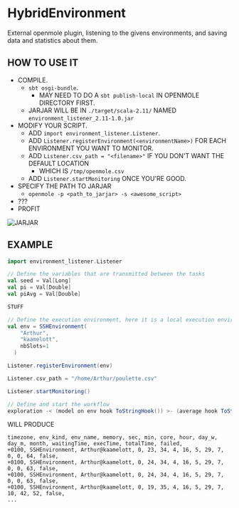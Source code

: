 # HybridEnvironment
External openmole plugin, listening to the givens environments, and saving data and statistics about them.


## HOW TO USE IT

* COMPILE.
  * `sbt osgi-bundle`.
    * MAY NEED TO DO A `sbt publish-local` IN OPENMOLE DIRECTORY FIRST.
  * JARJAR WILL BE IN `./target/scala-2.11/` NAMED `environment_listener_2.11-1.0.jar`
* MODIFY YOUR SCRIPT.
  * ADD `import environment_listener.Listener`.
  * ADD `Listener.registerEnvironment(<environmentName>)` FOR EACH ENVIRONMENT YOU WANT TO MONITOR.
  * ADD `Listener.csv_path = "<filename>"` IF YOU DON'T WANT THE DEFAULT LOCATION
    * WHICH IS `/tmp/openmole.csv`
  * ADD `Listener.startMonitoring` ONCE YOU'RE GOOD.
* SPECIFY THE PATH TO JARJAR
  * `openmole -p <path_to_jarjar> -s <awesome_script>`
* ???
* PROFIT

![JARJAR](http://img1.wikia.nocookie.net/__cb20111208042120/starwars/images/4/42/JarJarHS-SWE.jpg)


## EXAMPLE
```Scala
import environment_listener.Listener

// Define the variables that are transmitted between the tasks
val seed = Val[Long]
val pi = Val[Double]
val piAvg = Val[Double]

STUFF

// Define the execution environment, here it is a local execution environment with 4 threads
val env = SSHEnvironment(
    "Arthur",
    "kaamelott",
    nbSlots=1
  )

Listener.registerEnvironment(env)

Listener.csv_path = "/home/Arthur/poulette.csv"

Listener.startMonitoring()

// Define and start the workflow
exploration -< (model on env hook ToStringHook()) >- (average hook ToStringHook())  
```

WILL PRODUCE
```CSV
timezone, env_kind, env_name, memory, sec, min, core, hour, day_w, day_m, month, waitingTime, execTime, totalTime, failed, 
+0100, SSHEnvironment, Arthur@kaamelott, 0, 23, 34, 4, 16, 5, 29, 7, 0, 0, 64, false, 
+0100, SSHEnvironment, Arthur@kaamelott, 0, 24, 34, 4, 16, 5, 29, 7, 0, 0, 63, false, 
+0100, SSHEnvironment, Arthur@kaamelott, 0, 24, 34, 4, 16, 5, 29, 7, 0, 0, 63, false, 
+0100, SSHEnvironment, Arthur@kaamelott, 0, 19, 35, 4, 16, 5, 29, 7, 10, 42, 52, false, 
...
```

